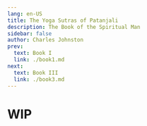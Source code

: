 ```yaml
---
lang: en-US
title: The Yoga Sutras of Patanjali
description: The Book of the Spiritual Man
sidebar: false
author: Charles Johnston
prev:
  text: Book I
  link: ./book1.md
next:
  text: Book III
  link: ./book3.md
---
```


# WIP
